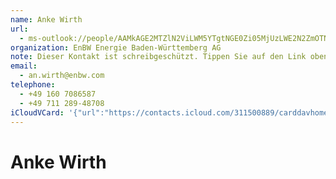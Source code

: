 ```yaml
---
name: Anke Wirth
url:
  - ms-outlook://people/AAMkAGE2MTZlN2ViLWM5YTgtNGE0Zi05MjUzLWE2N2ZmOTNiNzU1NwBGAAAAAAATi9mlcaWmRrOUSDPipn7pBwDaKeY3E0WlQqDBzbWTDvYeAAAAqKThAADHJuMw62o-TK0TKb6l_TD0AABrMTYCAAA=?accountKey=8f7e2b1612c1987325fb966238129f30&accountExportedAt=559252279.911066
organization: EnBW Energie Baden-Württemberg AG
note: Dieser Kontakt ist schreibgeschützt. Tippen Sie auf den Link oben\, um
email:
  - an.wirth@enbw.com
telephone:
  - +49 160 7086587
  - +49 711 289-48708
iCloudVCard: '{"url":"https://contacts.icloud.com/311500889/carddavhome/card/08D6E532-58FF-4CAE-8293-ED0B00A8F1F2.vcf","etag":"\"kmfh9x5k\"","data":"BEGIN:VCARD\r\nVERSION:3.0\r\nFN:\r\nN:Wirth;Anke;;;\r\nUID:F3884B30-F4C4-42A9-B204-692C4EC7B423\r\nitem2.X-ABLABEL:Outlook\r\nPRODID:-//Apple Inc.//iOS 11.4.1//EN\r\nREV:2025-04-03T22:17:40Z\r\nURL:ms-outlook://people/AAMkAGE2MTZlN2ViLWM5YTgtNGE0Zi05MjUzLWE2N2ZmOTNiNzU\r\n 1NwBGAAAAAAATi9mlcaWmRrOUSDPipn7pBwDaKeY3E0WlQqDBzbWTDvYeAAAAqKThAADHJuMw62\r\n o-TK0TKb6l_TD0AABrMTYCAAA=?accountKey=8f7e2b1612c1987325fb966238129f30&acco\r\n untExportedAt=559252279.911066\r\nORG:EnBW Energie Baden-Württemberg AG;\r\nNOTE:Dieser Kontakt ist schreibgeschützt. Tippen Sie auf den Link oben\\, um\r\nEMAIL:an.wirth@enbw.com\r\nTEL:+49 160 7086587\r\nTEL:+49 711 289-48708\r\nEND:VCARD"}'
---
```

# Anke Wirth